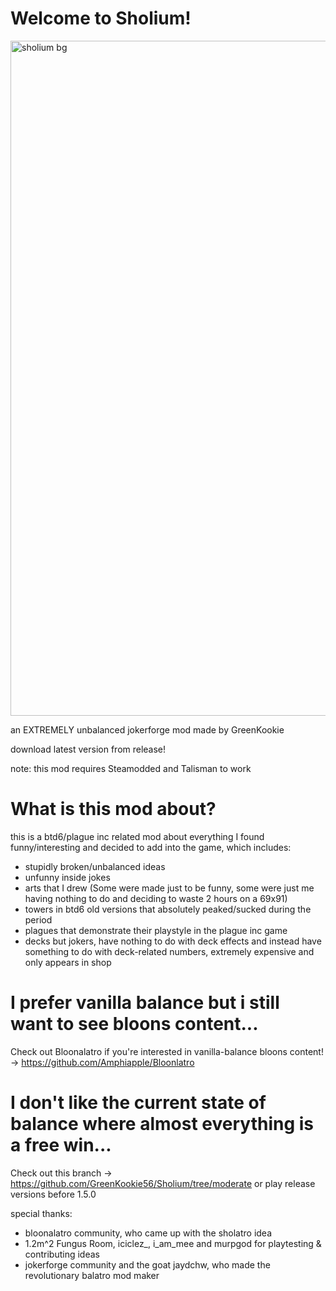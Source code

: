 # Welcome to Sholium!

<img width="1920" height="1080" alt="sholium bg" src="https://github.com/user-attachments/assets/5fbffa77-7a2c-4242-81c7-ce962d3f8e99" />

an EXTREMELY unbalanced jokerforge mod made by GreenKookie

download latest version from release!

note: this mod requires Steamodded and Talisman to work

# What is this mod about?
this is a btd6/plague inc related mod about everything I found funny/interesting and decided to add into the game, which includes:
- stupidly broken/unbalanced ideas
- unfunny inside jokes
- arts that I drew (Some were made just to be funny, some were just me having nothing to do and deciding to waste 2 hours on a 69x91)
- towers in btd6 old versions that absolutely peaked/sucked during the period
- plagues that demonstrate their playstyle in the plague inc game
- decks but jokers, have nothing to do with deck effects and instead have something to do with deck-related numbers, extremely expensive and only appears in shop

# I prefer vanilla balance but i still want to see bloons content...
Check out Bloonalatro if you're interested in vanilla-balance bloons content! -> https://github.com/Amphiapple/Bloonlatro

# I don't like the current state of balance where almost everything is a free win...
Check out this branch -> https://github.com/GreenKookie56/Sholium/tree/moderate
or play release versions before 1.5.0

special thanks:
- bloonalatro community, who came up with the sholatro idea
- 1.2m^2 Fungus Room, iciclez_, i_am_mee and murpgod for playtesting & contributing ideas
- jokerforge community and the goat jaydchw, who made the revolutionary balatro mod maker
